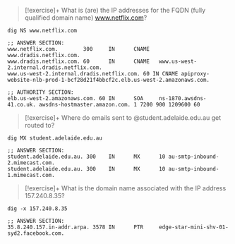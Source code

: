 
> [!exercise]+ What is (are) the IP addresses for the FQDN (fully qualified domain name) www.netflix.com?

```shell
dig NS www.netflix.com

;; ANSWER SECTION:
www.netflix.com.        300     IN      CNAME   www.dradis.netflix.com.
www.dradis.netflix.com. 60      IN      CNAME   www.us-west-2.internal.dradis.netflix.com.
www.us-west-2.internal.dradis.netflix.com. 60 IN CNAME apiproxy-website-nlb-prod-1-bcf28d21f4bbcf2c.elb.us-west-2.amazonaws.com.

;; AUTHORITY SECTION:
elb.us-west-2.amazonaws.com. 60 IN      SOA     ns-1870.awsdns-41.co.uk. awsdns-hostmaster.amazon.com. 1 7200 900 1209600 60
```


> [!exercise]+ Where do emails sent to @student.adelaide.edu.au get routed to?
> 

```shell
dig MX student.adelaide.edu.au

;; ANSWER SECTION:
student.adelaide.edu.au. 300    IN      MX      10 au-smtp-inbound-2.mimecast.com.
student.adelaide.edu.au. 300    IN      MX      10 au-smtp-inbound-1.mimecast.com.
```


> [!exercise]+ What is the domain name associated with the IP address 157.240.8.35?

```shell
dig -x 157.240.8.35

;; ANSWER SECTION:
35.8.240.157.in-addr.arpa. 3578 IN      PTR     edge-star-mini-shv-01-syd2.facebook.com.
```

 